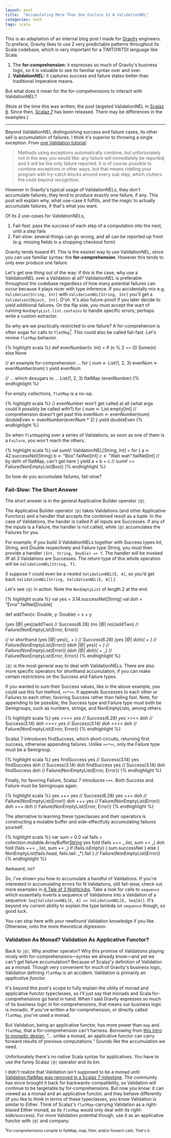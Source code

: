 ```yaml
---
layout: post
title:  "Accumulating More Than One Failure In A ValidationNEL"
categories: tech
tags: scala
---
```

This is an adaptation of an internal blog post I made for
[Gravity](http://gravity.com) engineers. To preface, Gravity likes to use 2 very
predictable patterns throughout its Scala codebase, which is very important for
a TIMTOWTDI language like Scala.

1. The **for-comprehension:** it expresses so much of Gravity's business logic,
   so it is valuable to see its familiar syntax over and over.
2. **ValidationNEL:** it captures success and failure states better than
   traditional imperative means.

But what does it mean for the for-compehensions to interact with ValidationNEL?

(Note at the time this was written, the post targeted ValidationNEL in [Scalaz
6](https://github.com/scalaz/scalaz/tree/v6.0.4). Since then, [Scalaz
7](https://github.com/scalaz/scalaz/tree/v7.0.0) has been released. There may be
differences in the examples.)

* * *

Beyond ValidationNEL distinguishing success and failure cases, its other sell is
accumulation of failures. I think it's superior to throwing a single exception.
From [one Validation
tutorial](http://www.lunatech-research.com/archives/2012/03/02/validation-scala):

> Methods using exceptions automatically combine, but unfortunately not in the
> way you would like: any failure will immediately be reported, and it will be
> the only failure reported. It is of course possible to combine exceptions in
> other ways, but that means riddling your program with try-catch blocks around
> every sub step, which clutters the code beyond recognition.

However in Gravity's typical usage of ValidationNELs, they don't accumulate
failures; they tend to produce exactly one failure, if any. This post will
explain why, what use-case it fulfills, and the magic to actually accumulate
failures, if that's what you want.

Of its 2 use-cases for ValidationNELs,

1.  Fail-fast: pass the success of each step of a computation into the next,
until a step fails
2.  Fail-slow: several things can go wrong, and all can be reported up front
(e.g. missing fields in a shopping checkout form)

Gravity tends toward #1. This is the easiest way to use ValidationNEL, since you
can use familiar syntax: the **for-comprehension**. However this tends to only
ever produce one failure.

Let's get one thing out of the way: if this is the case, why use a ValidationNEL
over a Validation at all? ValidationNEL is preferable throughout the codebase
regardless of how many potential failures can occur because it plays nicer with
type inference. If you accidentally mix e.g. `Validation[String, Int]` with
`ValidationNEL[String, Int]` you'll get a `Validation[Object, Int]`. D'oh. It's
also future-proof if you later decide to yield additional failures. On the flip
side, you must accept the wart of running `NonEmptyList.list.contains` to handle
specific errors; perhaps write a custom extractor.

So why are we practically restricted to one failure? A for-comprehenion is often
sugar for calls to `flatMap`[<sup>1</sup>](#1). This could also be called
fail-fast. Let's review `flatMap` behavior.

{% highlight scala %}
def evenNumber(n: Int) = if (n % 2 == 0) Some(n) else None

// an example for-comprehension …
for {
  num <- List(1, 2, 3)
  evenNum <- evenNumber(num)
} yield evenNum

// … which desugars to …
List(1, 2, 3) flatMap (evenNumber)
{% endhighlight %}

For empty collections, `flatMap` is a no-op.

{% highlight scala %}
// evenNumber won't get called at all (what args could it possibly be called with?)
for {
  num <- List.empty[Int] // comprehension doesn't get past this
  evenNum <- evenNumber(num)
  doubleEven <- evenNumber(evenNum * 2)
} yield doubleEven
{% endhighlight %}

So when `flatMap`ping over a series of Validations, as soon as one of them is a
`Failure`, you won't reach the others.

{% highlight scala %}
val sumV: ValidationNEL[String, Int] = for {
  a <- 42.successNel[String]
  b <- "Boo".failNel[Int]
  c <- "Wah wah".failNel[Int] // by defn of flatMap, can't get here
} yield a + b + c
// sumV == Failure(NonEmptyList(Boo))
{% endhighlight %}

So how do you accumulate failures, fail-slow?

### Fail-Slow: The Short Answer

The short answer is in the general Applicative Builder operator `|@|`.

The Applicative Builder operator `|@|` takes Validations (and other Applicative
Functors) and a handler that accepts the combined result as a tuple. In the case
of Validations, the hander is called if all inputs are Successes. If any of the
inputs is a Failure, the handler is not called, while `|@|` accumulates the
Failures for you.

For example, if you build 3 ValidationNELs together with Success types Int,
String, and Double respectively and Failure type String, you must then provide a
handler `(Int, String, Double) => T`. The handler will be invoked iff all 3
Validations are Successes. The return type of this whole operation will be
`ValidationNEL[String, T]`.

(I suppose `T` could even be a nested `ValidationNEL[E, A]`, so you'd get back
`ValidationNEL[String, ValidationNEL[E, A]]`.)

Let's see `|@|` in action. Note the `NonEmptyList` of length 2 at the end.

{% highlight scala %}
val yes = 3.14.successNel[String]
val doh = "Error".failNel[Double]

def addTwo(x: Double, y: Double) = x + y

(yes |@| yes)(addTwo) // Success(6.28)
(no |@| no)(addTwo)   // Failure(NonEmptyList(Error, Error))

// or shorthand
(yes |@| yes){_ + _} // Success(6.28)
(yes |@| doh){_ + _} // Failure(NonEmptyList(Error))
(doh |@| yes){_ + _} // Failure(NonEmptyList(Error))
(doh |@| doh){_ + _} // Failure(NonEmptyList(Error, Error))
{% endhighlight %}

`|@|` is the most general way to deal with ValidationNELs. There are also more
specific operators for shorthand accumulation, if you can make certain
restrictions on the Success and Failure types.

If you wanted to sum their Success values, like in the above example, you could
use this fun method, `>>*<<`. It appends Successes to each other or Failures to
each other, favoring Success rather than failing fast. Note, for appending to be
possible, the Success type and Failure type must both be Semigroups, such as
numbers, strings, and NonEmptyLists, among others.

{% highlight scala %}
yes >>*<< yes // Success(6.28)
yes >>*<< doh // Success(3.14)
doh >>*<< yes // Success(3.14)
doh >>*<< doh // Failure(NonEmptyList(Error, Error))
{% endhighlight %}

Scalaz 7 introduces findSuccess, which short-circuits, returning first success,
otherwise appending failures. Unlike `>>*<<`, only the Failure type must be a
Semigroup.

{% highlight scala %}
yes findSuccess yes // Success(3.14)
yes findSuccess doh // Success(3.14)
doh findSuccess yes // Success(3.14)
doh findSuccess doh // Failure(NonEmptyList(Error, Error))
{% endhighlight %}

Finally, for favoring Failure, Scalaz 7 introduces `+++`. Both Success and
Failure must be Semigroups again.

{% highlight scala %}
yes +++ yes // Success(6.28)
yes +++ doh // Failure(NonEmptyList(Error))
doh +++ yes // Failure(NonEmptyList(Error))
doh +++ doh // Failure(NonEmptyList(Error, Error))
{% endhighlight %}

The alternative to learning these typeclasses and their operators is
constructing a mutable buffer and side-effectfully accumulating failures
yourself.

{% highlight scala %}
var sum = 0.0
val fails = collection.mutable.ArrayBuffer[String]()
yes fold (fails ++= _.list, sum += _)
doh fold (fails ++= _.list, sum += _)
if (fails.isEmpty) {
  sum.successNel
} else {
  NonEmptyList(fails.head, fails.tail: _*).fail
}
// Failure(NonEmptyList(Error))
{% endhighlight %}

Awkward, no?

So, I've shown you how to accumulate a handful of Validations. If you're
interested in accumulating errors for N Validations, still fail-slow, check out
more examples in [A Tale of 3 Nightclubs](https://gist.github.com/970717). Take
a look for calls to `sequence` which essentially inverts a sequence of
Validations into a Validation of a sequence: `Seq[ValidationNEL[E, A] =>
ValidationNEL[E, Seq[A]]`. It's beyond my current ability to explain the type
lambda on `sequence` though, so good luck.

You can stop here with your newfound Validation knowledge if you like.
Otherwise, onto the more theoretical digression.

### Validation As Monad? Validation As Applicative Functor?

Back to `|@|`. Why another operator? Why this promise of Validations playing
nicely with for-comprehensions—syntax we already know—and yet we can't get
failure accumulation? Because of Scalaz's definition of Validation as a monad.
Though very convenient for much of Gravity's business logic, Validation defining
`flatMap` is an accident. Validation is primarily an *applicative functor*.

It's beyond this post's scope to fully explain the utility of monad and
applicative functor typeclasses, so I'll just say that monads and Scala
for-comprehensions go hand in hand. When I said Gravity expresses so much of its
business logic in for-comprehensions, that means our business logic is monadic.
If you've written a for-comprehension, or directly called `flatMap`, you've used
a monad.

But Validation, being an applicative functor, has more power than `map` and
`flatMap`, that a for-comprehension can't harness. Borrowing from [this intro to
monadic
design](http://softwarejockey.wordpress.com/2012/04/30/a-taste-of-monadic-design/),
&#8220;&#8230; unlike a monad, an applicative functor can carry forward results
of previous computations.&#8221; Sounds like the accumulation we need.

Unfortunately there's no native Scala syntax for applicatives. You have to use
the funny Scalaz `|@|` operator and its kin.

I didn't realize that Validation isn't supposed to be a monad until
[Validation.flatMap was removed in a Scalaz 7
milestone](https://github.com/scalaz/scalaz/commit/061e23de4848e3f97595d5a9ba1920c8827ffe41).
The community has since brought it back for backwards-compatibility, so
Validation will continue to be targetable by for-comprehensions. But now you
know: it can viewed as a monad and an applicative functor, and they behave
differently (if you like to think in terms of these typeclasses, you know
Validation is similar to Either. Think of Scalaz's `flatMap`-carrying Validation
as a right-biased Either monad, as its `flatMap` would only deal with its
right-side/success). For more Validation potential though, use it as an
applicative functor with `|@|` and company.

<small><sup id="1">1</sup>For-comprehensions compile to flatMap, map, filter,
and/or foreach calls. That's it.</small>
